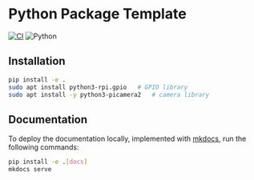 # Python Package Template
[![CI](https://github.com/yhteoh/Python_Package_Template/actions/workflows/CI.yml/badge.svg)](https://github.com/yhteoh/Python_Package_Template/actions/workflows/CI.yml)
![Python](https://img.shields.io/badge/Python-3.10|3.11|3.12-blue)

## Installation 
```bash 
pip install -e .
sudo apt install python3-rpi.gpio   # GPIO library
sudo apt install -y python3-picamera2   # camera library
```
## Documentation
To deploy the documentation locally, implemented with [mkdocs](https://www.mkdocs.org/), run the following commands:
```bash
pip install -e .[docs]
mkdocs serve
```
